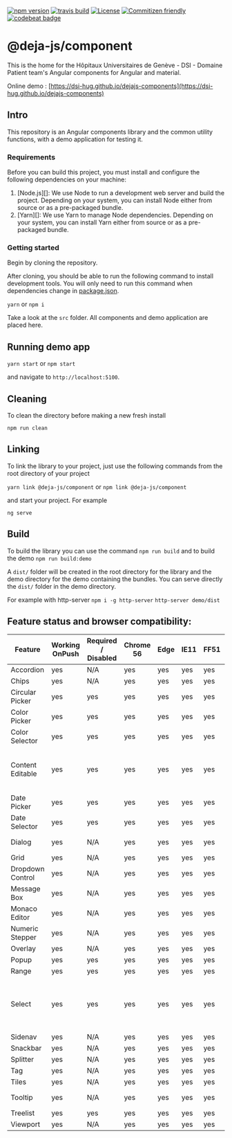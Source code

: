 [![npm version](https://badge.fury.io/js/%40deja-js%2Fcomponent.svg)](https://www.npmjs.com/package/@deja-js/component)
[![travis build](https://travis-ci.org/DSI-HUG/dejajs-components.svg?branch=master)](https://travis-ci.org/DSI-HUG/dejajs-components)
[![License](https://img.shields.io/badge/License-Apache%202.0-blue.svg)](https://opensource.org/licenses/Apache-2.0)
[![Commitizen friendly](https://img.shields.io/badge/commitizen-friendly-brightgreen.svg?style=flat-square)](http://commitizen.github.io/cz-cli/)
[![codebeat badge](https://codebeat.co/badges/84883b64-dd1f-4c76-9ed0-e12cda09f3fb)](https://codebeat.co/projects/github-com-dsi-hug-dejajs-components-dev)

# @deja-js/component
This is the home for the Hôpitaux Universitaires de Genève - DSI - Domaine Patient team's Angular components for Angular and material. 

Online demo : [https://dsi-hug.github.io/dejajs-components](https://dsi-hug.github.io/dejajs-components)

## Intro

This repository is an Angular components library and the common utility functions, with a demo application for testing it.

### Requirements

Before you can build this project, you must install and configure the following dependencies on your machine:

1. [Node.js][]: We use Node to run a development web server and build the project.
   Depending on your system, you can install Node either from source or as a pre-packaged bundle.
2. [Yarn][]: We use Yarn to manage Node dependencies.
   Depending on your system, you can install Yarn either from source or as a pre-packaged bundle.

### Getting started 

Begin by cloning the repository.

After cloning, you should be able to run the following command to install development tools.
You will only need to run this command when dependencies change in [package.json](package.json).

`yarn` or `npm i` 

Take a look at the `src` folder. All components and demo application are placed here. 


## Running demo app 

`yarn start` or `npm start`

and navigate to `http://localhost:5100`.


## Cleaning

To clean the directory before making a new fresh install

`npm run clean`
 

## Linking

To link the library to your project, just use the following commands from the root directory of your project

`yarn link @deja-js/component` or `npm link @deja-js/component`

and start your project. For example

`ng serve`


## Build

To build the library you can use the command `npm run build` and to build the demo `npm run build:demo`

A `dist/` folder will be created in the root directory for the library and the demo directory for the demo containing the bundles.
You can serve directly the `dist/` folder in the demo directory.

For example with http-server
 `npm i -g http-server`
 `http-server demo/dist`


## Feature status and browser compatibility:

| Feature            | Working OnPush | Required / Disabled | Chrome 56 | Edge | IE11 | FF51 | Opera Neon | Readme and Demo | Note           |
|--------------------|----------------|---------------------|-----------|------|------|------|------------|-----------------|----------------|
| Accordion          |             yes|                  N/A|        yes|   yes|   yes|   yes|         yes|        available|                |
| Chips              |             yes|                  N/A|yes|yes|yes|yes|yes|<span style="color:red">@todo</span>| |
| Circular Picker    |             yes|                  yes|yes|yes|yes|yes|yes|available| |
| Color Picker       |             yes|                  yes|yes|yes|yes|yes|yes|available| |
| Color Selector     |             yes|                  yes|yes|yes|yes|yes|yes|available| |
| Content Editable   |             yes|                  yes|yes|yes|yes|yes|yes|available|New line issue on IE11. IE11 add p instead br |
| Date Picker        |             yes|                  yes|yes|yes|yes|yes|yes|available| |
| Date Selector      |             yes|                  yes|yes|yes|yes|yes|yes|available| |
| Dialog             |             yes|                  N/A|yes|yes|yes|yes|yes|Message Box| |
| Grid               |             yes|                  N/A|yes|yes|yes|yes|yes|available| |
| Dropdown Control   |             yes|                  N/A|yes|yes|yes|yes|yes|Color Picker| |
| Message Box        |             yes|                  N/A|yes|yes|yes|yes|yes|available| |
| Monaco Editor      |             yes|                  N/A|yes|yes|yes|yes|yes|available| |
| Numeric Stepper    |             yes|                  N/A|yes|yes|yes|yes|yes|available| |
| Overlay            |             yes|                  N/A|yes|yes|yes|yes|yes|<span style="color:red">@todo</span>| |
| Popup              |             yes|                  yes|yes|yes|yes|yes|yes|available| |
| Range              |             yes|                  yes|yes|yes|yes|yes|yes|available| |
| Select             |             yes|                  yes|yes|yes|yes|yes|yes|available|Place Holder placement in FF, Edge and IE11 |
| Sidenav            |             yes|                  N/A|yes|yes|yes|yes|yes|<span style="color:red">@todo</span>| |
| Snackbar           |             yes|                  N/A|yes|yes|yes|yes|yes|available| |
| Splitter           |             yes|                  N/A|yes|yes|yes|yes|yes|available| |
| Tag                |             yes|                  N/A|yes|yes|yes|yes|yes|available| |
| Tiles              |             yes|                  N/A|yes|yes|yes|yes|yes|<span style="color:red">@todo</span>| |
| Tooltip            |             yes|                  N/A|yes|yes|yes|yes|yes|Message Box| |
| Treelist           |             yes|                  yes|yes|yes|yes|yes|yes|available| |
| Viewport           |             yes|                  N/A|yes|yes|yes|yes|yes|yes| |
